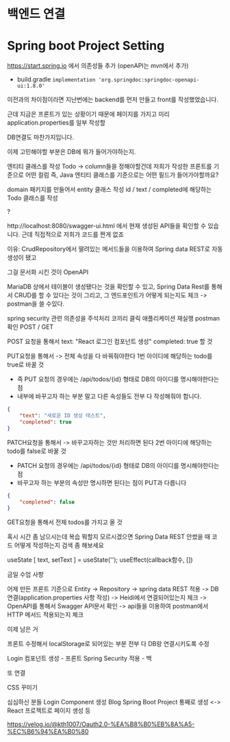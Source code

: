 # 백엔드 연결
# Spring boot Project Setting
https://start.spring.io
에서 의존성들 추가 (openAPI는 mvn에서 추가)
- build.gradle 
`implementation 'org.springdoc:springdoc-openapi-ui:1.8.0'`

이전과의 차이점이라면 지난번에는 backend를 먼저 만들고 front를 작성했었습니다.

근데 지금은 프론트가 있는 상황이기 때문에 페이지를 가지고 미리 application.properties를 일부 작성할

DB연결도 마찬가지입니다.

이제 고민해야할 부분은 DB에 뭐가 들어가야하는지.

엔티티 클래스를 작성
Todo -> column들을 정해야할건데 저희가 작성한 프론트를 기준으로 어떤 컬럼 즉, Java 엔티티 클래스를 기준으로는 어떤 필드가 들어가야할까요?

domain 패키지를 만들어서 entity 클래스 작성
id / text / completed에 해당하는 Todo 클래스를 작성

?

http://localhost:8080/swagger-ui.html
에서 현재 생성된 API들을 확인할 수 있습니다.
근데 직접적으로 저희가 코드를 짠게 없죠

이유: CrudRepository에서 딸려있는 메서드들을 이용하여 
Spring data REST로 자동생성이 됐고

그걸 문서화 시킨 것이 OpenAPI

MariaDB 상에서 테이블이 생성됐다는 것을 확인할 수 있고,
Spring Data Rest를 통해서
CRUD를 할 수 있다는 것이 그리고, 그 엔드포인트가 어떻게 되는지도 체크 -> postman을 쓸 수있다.

spring security 관련 의존성을 주석처리
코끼리 클릭
애플리케이션 재실행
postman 확인 POST / GET

POST 요청을 통해서
text: "React 로그인 컴포넌트 생성"
completed: true
할 것

PUT요청을 통해서 -> 전체 속성을 다 바꿔줘야한다
1번 아이디에 해당하는 todo를 true로 바꿀 것

- 즉 PUT 요청의 경우에는 /api/todos/{id} 형태로 DB의 아이디를 명시해야한다는 점
- 내부에 바꾸고자 하는 부분 말고 다른 속성들도 전부 다 작성해줘야 합니다.
```json
{
    "text": "새로운 ID 생성 테스트",
    "completed": true
}
```

PATCH요청을 통해서 -> 바꾸고자하는 것만 처리하면 된다
2번 아이디에 해당하는 todo를 false로 바꿀 것

- PATCH 요청의 경우에는 /api/todos/{id} 형태로 DB의 아이디를 명시해야한다는 점
- 바꾸고자 하는 부분의 속성만 명시하면 된다는 점이 PUT과 다릅니다
```json
{
    "completed": false
}
```

GET요청을 통해서 전체 todos를 가지고 올 것

혹시 시간 좀 남으시는데 복습 뭐할지 모르시겠으면
Spring Data REST 안썼을 때 코드 어떻게 작성하는지 검색 좀 해보세요

useState [ text, setText ] = useState('');
useEffect(callback함수, [])

금일 수업 사항

어제 만든 프론트 기준으로 
Entity -> Repository -> spring data REST 적용 -> DB 연결(application.properties 사항 작성)
-> Heidi에서 연결되어있는지 체크 -> OpenAPI를 통해서 Swagger API문서 확인 -> api들을 이용하여 postman에서 HTTP 메서드 적용되는지 체크

이제 남은 거

프론트 수정해서 localStorage로 되어있는 부분 전부 다 DB랑 연결시키도록 수정

Login 컴포넌트 생성 - 프론트
Spring Security 적용 - 백

또 연결

CSS 꾸미기

심심하신 분들 Login Component 생성
Blog Spring Boot Project 통째로 생성 <-> React 프로젝트로 페이지 생성 등

https://velog.io/@kth1007/Oauth2.0-%EA%B8%B0%EB%8A%A5-%EC%B6%94%EA%B0%80